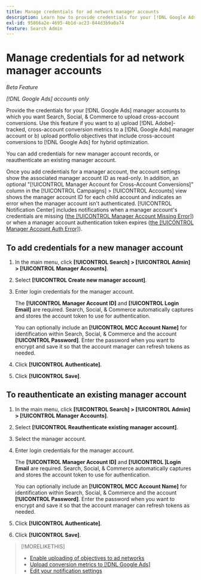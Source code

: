 ```yaml
---
title: Manage credentials for ad network manager accounts
description: Learn how to provide credentials for your [!DNL Google Ads] manager accounts.
exl-id: 95866a2e-4695-4b1d-ac23-844d3b9a0a74
feature: Search Admin
---
```

# Manage credentials for ad network manager accounts

*Beta Feature*

*[!DNL Google Ads] accounts only*

Provide the credentials for your [!DNL Google Ads] manager accounts to which you want Search, Social, & Commerce to upload cross-account conversions. Use this feature if you want to a) upload [!DNL Adobe]-tracked, cross-account conversion metrics to a [!DNL Google Ads] manager account or b) upload portfolio objectives that include cross-account conversions to [!DNL Google Ads] for hybrid optimization.

<!-- [Maybe later: and c) sync conversion value rules for accounts that use cross-account conversion tracking with Google Ads.] -->

You can add credentials for new manager account records, or reauthenticate an existing manager account.

Once you add credentials for a manager account, the account settings show the associated manager account ID as read-only. In addition, an optional "[!UICONTROL Manager Account for Cross-Account Conversions]" column in the [!UICONTROL Campaigns] > [!UICONTROL Accounts] view shows the manager account ID for each child account and indicates an error when the manager account isn't authenticated. [!UICONTROL Notification Center] includes notifications when a manager account's credentials are missing ([the [!UICONTROL Manager Account Missing Error]](/help/search-social-commerce/notifications/notification-about.md)) or when a manager account authentication token expires ([the [!UICONTROL Manager Account Auth Error]](/help/search-social-commerce/notifications/notification-about.md)).

## To add credentials for a new manager account

1. In the main menu, click **[!UICONTROL Search] > [!UICONTROL Admin] > [!UICONTROL Manager Accounts]**.

1. Select **[!UICONTROL Create new manager account]**.

1. Enter login credentials for the manager account.
   
   The **[!UICONTROL Manager Account ID]** and **[!UICONTROL Login Email]** are required. Search, Social, & Commerce automatically captures and stores the account token to use for authentication.
   
   You can optionally include an **[!UICONTROL MCC Account Name]** for identification within Search, Social, & Commerce and the account **[!UICONTROL Password]**. Enter the password when you want to encrypt and save it so that the account manager can refresh tokens as needed.

1. Click **[!UICONTROL Authenticate]**.

1. Click **[!UICONTROL Save]**.

## To reauthenticate an existing manager account

1. In the main menu, click **[!UICONTROL Search] > [!UICONTROL Admin] > [!UICONTROL Manager Accounts]**.

1. Select **[!UICONTROL Reauthenticate existing manager account]**.

1. Select the manager account.

1. Enter login credentials for the manager account.
   
   The **[!UICONTROL Manager Account ID]** and **[!UICONTROL ]Login Email** are required. Search, Social, & Commerce automatically captures and stores the account token to use for authentication.
   
   You can optionally include an **[!UICONTROL MCC Account Name]** for identification within Search, Social, & Commerce and the account **[!UICONTROL Password]**. Enter the password when you want to encrypt and save it so that the account manager can refresh tokens as needed.

1. Click **[!UICONTROL Authenticate]**.

1. Click **[!UICONTROL Save]**.
 
>[!MORELIKETHIS]
>
>* [Enable uploading of objectives to ad networks](/help/search-social-commerce/tools/objective-upload-to-networks.md)
>* [Upload conversion metrics to [!DNL Google Ads]](/help/search-social-commerce/tools/conversion-metrics-upload-to-google.md) 
>* [Edit your notification settings](/help/search-social-commerce/notifications/notification-edit.md)

